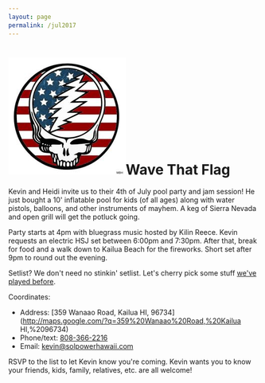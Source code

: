 ```yaml
---
layout: page
permalink: /jul2017
---
```


<h1><img class="ui avatar image" src="/images/july4.jpg">Wave That Flag</h1>

Kevin and Heidi invite us to their 4th of July pool party and jam session!  He just bought a 10' inflatable pool for kids (of all ages) along with water pistols, balloons, and other instruments of mayhem.  A keg of Sierra Nevada and open grill will get the potluck going.

Party starts at 4pm with bluegrass music hosted by Kilin Reece.  Kevin requests an electric HSJ set between 6:00pm and 7:30pm.  After that, break for food and a walk down to Kailua Beach for the fireworks. Short set after 9pm to round out the evening. 
 
Setlist? We don't need no stinkin' setlist. Let's cherry pick some stuff [we've played before](/setlists).

Coordinates:

  * Address: [359 Wanaao Road, Kailua HI, 96734](http://maps.google.com/?q=359%20Wanaao%20Road,%20Kailua HI,%2096734)
  * Phone/text: [808-366-2216](tel:808-366-2216)
  * Email: [kevin@solpowerhawaii.com](mailto:kevin@solpowerhawaii.com)
  
  
RSVP to the list to let Kevin know you're coming. Kevin wants you to know your friends, kids, family, relatives, etc. are all welcome!
 
 



